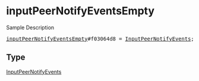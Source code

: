 # inputPeerNotifyEventsEmpty

Sample Description

<pre>
<a href="../constructor/inputPeerNotifyEventsEmpty.md">inputPeerNotifyEventsEmpty</a>#f03064d8 = <a href="../type/InputPeerNotifyEvents.md">InputPeerNotifyEvents</a>;</pre>

## Type

<a href="../type/InputPeerNotifyEvents.md">InputPeerNotifyEvents</a>
